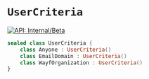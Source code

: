 # `UserCriteria`


[![API: Internal/Beta](https://img.shields.io/static/v1?label=API&message=Internal/Beta&color=red&style=flat-square)](/docs/developer-guide/core/api-conventions.md)



```kotlin
sealed class UserCriteria {
    class Anyone : UserCriteria()
    class EmailDomain : UserCriteria()
    class WayfOrganization : UserCriteria()
}
```

